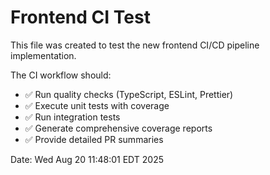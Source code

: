 # Frontend CI Test

This file was created to test the new frontend CI/CD pipeline implementation.

The CI workflow should:
- ✅ Run quality checks (TypeScript, ESLint, Prettier)
- ✅ Execute unit tests with coverage
- ✅ Run integration tests
- ✅ Generate comprehensive coverage reports
- ✅ Provide detailed PR summaries

Date: Wed Aug 20 11:48:01 EDT 2025

